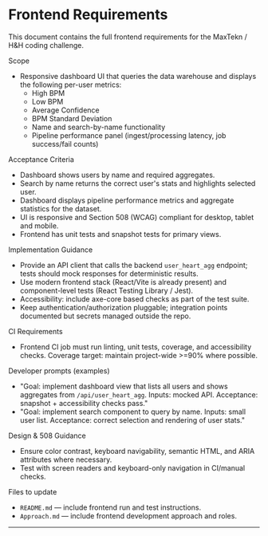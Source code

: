 # Frontend Requirements

This document contains the full frontend requirements for the MaxTekn / H&H coding challenge.

Scope
- Responsive dashboard UI that queries the data warehouse and displays the following per-user metrics:
  - High BPM
  - Low BPM
  - Average Confidence
  - BPM Standard Deviation
  - Name and search-by-name functionality
  - Pipeline performance panel (ingest/processing latency, job success/fail counts)

Acceptance Criteria
- Dashboard shows users by name and required aggregates.
- Search by name returns the correct user's stats and highlights selected user.
- Dashboard displays pipeline performance metrics and aggregate statistics for the dataset.
- UI is responsive and Section 508 (WCAG) compliant for desktop, tablet and mobile.
- Frontend has unit tests and snapshot tests for primary views.

Implementation Guidance
- Provide an API client that calls the backend `user_heart_agg` endpoint; tests should mock responses for deterministic results.
- Use modern frontend stack (React/Vite is already present) and component-level tests (React Testing Library / Jest).
- Accessibility: include axe-core based checks as part of the test suite.
- Keep authentication/authorization pluggable; integration points documented but secrets managed outside the repo.

CI Requirements
- Frontend CI job must run linting, unit tests, coverage, and accessibility checks. Coverage target: maintain project-wide >=90% where possible.

Developer prompts (examples)
- "Goal: implement dashboard view that lists all users and shows aggregates from `/api/user_heart_agg`. Inputs: mocked API. Acceptance: snapshot + accessibility checks pass."
- "Goal: implement search component to query by name. Inputs: small user list. Acceptance: correct selection and rendering of user stats."

Design & 508 Guidance
- Ensure color contrast, keyboard navigability, semantic HTML, and ARIA attributes where necessary.
- Test with screen readers and keyboard-only navigation in CI/manual checks.

Files to update
- `README.md` — include frontend run and test instructions.
- `Approach.md` — include frontend development approach and roles.

---

